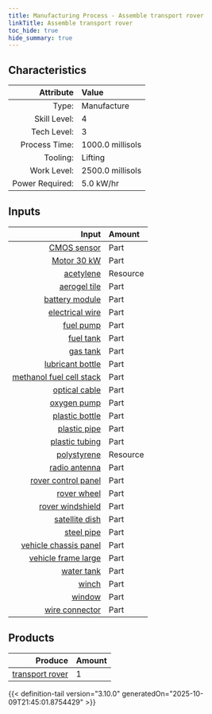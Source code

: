 ```yaml
---
title: Manufacturing Process - Assemble transport rover
linkTitle: Assemble transport rover
toc_hide: true
hide_summary: true
---
```

<!-- This is generated by the MarsSim HelpGenertor, do not edit. -->


## Characteristics

| Attribute      | Value |
|--------:|:------|
|Type:|Manufacture|
|Skill Level:|4|
|Tech Level:|3|
|Process Time:|1000.0 millisols|
|Tooling:|Lifting|
|Work Level:|2500.0 millisols|
|Power Required:|5.0 kW/hr|

## Inputs

| Input      | Amount |
|--------:|:------|
|[CMOS sensor](/docs/definitions/part/cmos-sensor)|Part|10|
|[Motor 30 kW](/docs/definitions/part/motor-30-kw)|Part|5|
|[acetylene](/docs/definitions/resource/acetylene)|Resource|3.0 kg|
|[aerogel tile](/docs/definitions/part/aerogel-tile)|Part|120|
|[battery module](/docs/definitions/part/battery-module)|Part|4|
|[electrical wire](/docs/definitions/part/electrical-wire)|Part|20|
|[fuel pump](/docs/definitions/part/fuel-pump)|Part|2|
|[fuel tank](/docs/definitions/part/fuel-tank)|Part|4|
|[gas tank](/docs/definitions/part/gas-tank)|Part|4|
|[lubricant bottle](/docs/definitions/part/lubricant-bottle)|Part|5|
|[methanol fuel cell stack](/docs/definitions/part/methanol-fuel-cell-stack)|Part|5|
|[optical cable](/docs/definitions/part/optical-cable)|Part|8|
|[oxygen pump](/docs/definitions/part/oxygen-pump)|Part|2|
|[plastic bottle](/docs/definitions/part/plastic-bottle)|Part|5|
|[plastic pipe](/docs/definitions/part/plastic-pipe)|Part|5|
|[plastic tubing](/docs/definitions/part/plastic-tubing)|Part|5|
|[polystyrene](/docs/definitions/resource/polystyrene)|Resource|20.0 kg|
|[radio antenna](/docs/definitions/part/radio-antenna)|Part|1|
|[rover control panel](/docs/definitions/part/rover-control-panel)|Part|1|
|[rover wheel](/docs/definitions/part/rover-wheel)|Part|18|
|[rover windshield](/docs/definitions/part/rover-windshield)|Part|1|
|[satellite dish](/docs/definitions/part/satellite-dish)|Part|1|
|[steel pipe](/docs/definitions/part/steel-pipe)|Part|5|
|[vehicle chassis panel](/docs/definitions/part/vehicle-chassis-panel)|Part|10|
|[vehicle frame large](/docs/definitions/part/vehicle-frame-large)|Part|5|
|[water tank](/docs/definitions/part/water-tank)|Part|4|
|[winch](/docs/definitions/part/winch)|Part|1|
|[window](/docs/definitions/part/window)|Part|5|
|[wire connector](/docs/definitions/part/wire-connector)|Part|20|

## Products


| Produce      | Amount |
|--------:|:------|
|[transport rover](/docs/definitions/vehicle/transport-rover)|1|



{{< definition-tail version="3.10.0" generatedOn="2025-10-09T21:45:01.8754429" >}}



